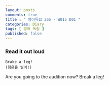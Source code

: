 ```yaml
---
layout: posts
comments: true
title : " 영어독립 365 - W015 D01 "
categories: Diary
tags: [ 영어 독립 ]
published: false
---
```


### Read it out loud

```text
Brake a leg!
(행운을 빌어!)
```

Are you going to the audition now? Break a leg!
